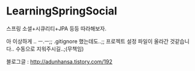 LearningSpringSocial
====================

스프링 소셜+시큐리티+JPA 등등 따라해보자.

아 이상하게 .. ㅡ.ㅡ;; .gitignore 했는데도..;; 프로젝트 설정 파일이 올라간 것같습니다.. 
수동으로 지워주시길..;(무책임)

블로그글 : http://adunhansa.tistory.com/192
